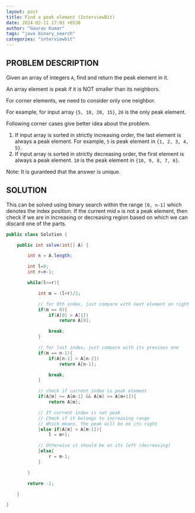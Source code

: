 ```yaml
---
layout: post
title: Find a peak element (InterviewBit)
date: 2024-02-11 17:03 +0530
author: "Gaurav Kumar"
tags: "java binary_search"
categories: "interviewbit"
---
```


## PROBLEM DESCRIPTION

Given an array of integers `A`, find and return the peak element in it.

An array element is peak if it is NOT smaller than its neighbors.

For corner elements, we need to consider only one neighbor.

For example, for input array `{5, 10, 20, 15}`, `20` is the only peak element.

Following corner cases give better idea about the problem.

1. If input array is sorted in strictly increasing order, the last element is always a peak element.
   For example, `5` is peak element in `{1, 2, 3, 4, 5}`.
2. If input array is sorted in strictly decreasing order, the first element is always a peak element.
   `10` is the peak element in `{10, 9, 8, 7, 6}`.

Note: It is guranteed that the answer is unique.

## SOLUTION

This can be solved using binary search within the range `[0, n-1]` which denotes the index position. If the current mid `m` is not a peak element, then check if we are in increasing or decreasing region based on which we can discard one of the parts.

```java
public class Solution {

    public int solve(int[] A) {

        int n = A.length;

        int l=0;
        int r=n-1;

        while(l<=r){

            int m = (l+r)/2;

            // for 0th index, just compare with next element on right
            if(m == 0){
                if(A[0] > A[1])
                    return A[0];

                break;
            }

            // for last index, just compare with its previous one
            if(m == n-1){
                if(A[n-1] > A[n-2])
                    return A[n-1];

                break;
            }

            // check if current index is peak element
            if(A[m] >= A[m-1] && A[m] >= A[m+1]){
                return A[m];

            // If current index is not peak
            // Check if it belongs to increasing range
            // Which means, the peak will be on its right
            }else if(A[m] > A[m-1]){
                l = m+1;

            // Otherwise it should be on its left (decreasing)
            }else{
                r = m-1;
            }

        }

        return -1;

    }

}
```
